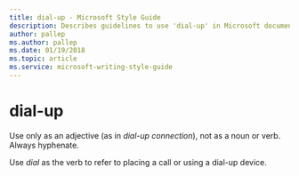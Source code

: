 ```yaml
---
title: dial-up - Microsoft Style Guide
description: Describes guidelines to use 'dial-up' in Microsoft documents. Only use dial-up as an adjective, and always hyphenate.
author: pallep
ms.author: pallep
ms.date: 01/19/2018
ms.topic: article
ms.service: microsoft-writing-style-guide
---
```


# dial-up

Use only as an adjective (as in *dial-up connection*), not as a noun or verb. Always hyphenate.

Use *dial* as the verb to refer to placing a call or using a dial-up device.
